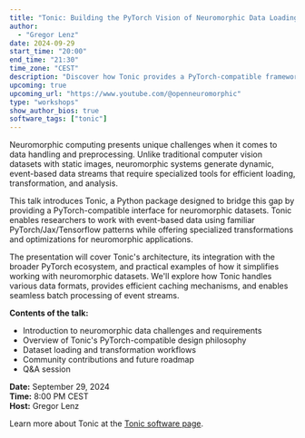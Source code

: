 ```yaml
---
title: "Tonic: Building the PyTorch Vision of Neuromorphic Data Loading"
author:
  - "Gregor Lenz"
date: 2024-09-29
start_time: "20:00"
end_time: "21:30"
time_zone: "CEST"
description: "Discover how Tonic provides a PyTorch-compatible framework for loading and transforming neuromorphic datasets, making event-based data as accessible as traditional computer vision datasets."
upcoming: true
upcoming_url: "https://www.youtube.com/@openneuromorphic"
type: "workshops"
show_author_bios: true
software_tags: ["tonic"]
---
```


Neuromorphic computing presents unique challenges when it comes to data handling and preprocessing. Unlike traditional computer vision datasets with static images, neuromorphic systems generate dynamic, event-based data streams that require specialized tools for efficient loading, transformation, and analysis. 

This talk introduces Tonic, a Python package designed to bridge this gap by providing a PyTorch-compatible interface for neuromorphic datasets. Tonic enables researchers to work with event-based data using familiar PyTorch/Jax/Tensorflow patterns while offering specialized transformations and optimizations for neuromorphic applications.

The presentation will cover Tonic's architecture, its integration with the broader PyTorch ecosystem, and practical examples of how it simplifies working with neuromorphic datasets. We'll explore how Tonic handles various data formats, provides efficient caching mechanisms, and enables seamless batch processing of event streams.

**Contents of the talk:**
- Introduction to neuromorphic data challenges and requirements
- Overview of Tonic's PyTorch-compatible design philosophy  
- Dataset loading and transformation workflows
- Community contributions and future roadmap
- Q&A session

**Date:** September 29, 2024  
**Time:** 8:00 PM CEST  
**Host:** Gregor Lenz

Learn more about Tonic at the [Tonic software page](/neuromorphic-computing/software/data-tools/tonic/).

